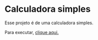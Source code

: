 # Calculadora simples
 Esse projeto é de uma calculadora simples.
 
 Para executar, [clique aqui.](https://debor4h.github.io/calculadoraSaints/index.html)
